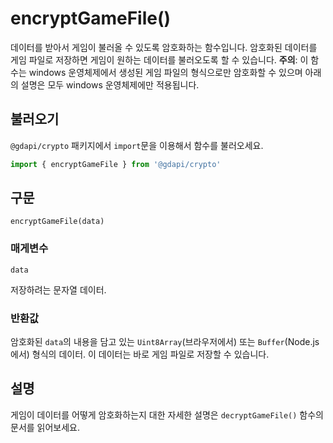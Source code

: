 # encryptGameFile()

데이터를 받아서 게임이 불러올 수 있도록 암호화하는 함수입니다. 암호화된 데이터를 게임 파일로 저장하면 게임이 원하는 데이터를 불러오도록 할 수 있습니다. __주의__: 이 함수는 windows 운영체제에서 생성된 게임 파일의 형식으로만 암호화할 수 있으며 아래의 설명은 모두 windows 운영체제에만 적용됩니다.

## 불러오기
`@gdapi/crypto` 패키지에서 `import`문을 이용해서 함수를 불러오세요.
```js
import { encryptGameFile } from '@gdapi/crypto'
```

## 구문

```
encryptGameFile(data)
```

### 매게변수
`data`

  저장하려는 문자열 데이터.

### 반환값
암호화된 `data`의 내용을 담고 있는 `Uint8Array`(브라우저에서) 또는 `Buffer`(Node.js에서) 형식의 데이터. 이 데이터는 바로 게임 파일로 저장할 수 있습니다.

## 설명

게임이 데이터를 어떻게 암호화하는지 대한 자세한 설명은 `decryptGameFile()` 함수의 문서를 읽어보세요.


